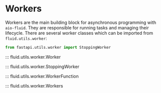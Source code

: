 # Workers

Workers are the main building block for asynchronous programming with `aio-fluid`. They are responsible for running tasks and managing their lifecycle.
There are several worker classes which can be imported from `fluid.utils.worker`:

```python
from fastapi.utils.worker import StoppingWorker
```

::: fluid.utils.worker.Worker

::: fluid.utils.worker.StoppingWorker

::: fluid.utils.worker.WorkerFunction

::: fluid.utils.worker.Workers
